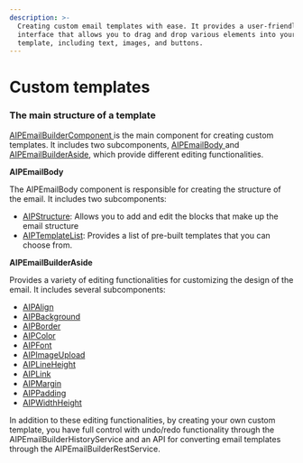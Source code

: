 ```yaml
---
description: >-
  Creating custom email templates with ease. It provides a user-friendly
  interface that allows you to drag and drop various elements into your email
  template, including text, images, and buttons.
---
```


# Custom templates

### The main structure of a template

[AIPEmailBuilderComponent ](aipemailbuildercomponent/)is the main component for creating custom templates. It includes two subcomponents, [AIPEmailBody ](aipemailbuildercomponent/aipemailbody/)and [AIPEmailBuilderAside](aipemailbuildercomponent/aipemailbuilderaside/), which provide different editing functionalities.

**AIPEmailBody**&#x20;

The AIPEmailBody component is responsible for creating the structure of the email. It includes two subcomponents:&#x20;

* [AIPStructure](aipemailbuildercomponent/aipemailbody/aipstructure.md): Allows you to add and edit the blocks that make up the email structure
* [AIPTemplateList](aipemailbuildercomponent/aipemailbody/aiptemplatelist.md): Provides a list of pre-built templates that you can choose from.

**AIPEmailBuilderAside**

Provides a variety of editing functionalities for customizing the design of the email. It includes several subcomponents:

* [AIPAlign](aipemailbuildercomponent/aipemailbuilderaside/aipalign.md)
* [AIPBackground](aipemailbuildercomponent/aipemailbuilderaside/aipbackground.md)
* [AIPBorder](aipemailbuildercomponent/aipemailbuilderaside/aipborder.md)
* [AIPColor](aipemailbuildercomponent/aipemailbuilderaside/aipcolor.md)
* [AIPFont](aipemailbuildercomponent/aipemailbuilderaside/aipfont.md)
* [AIPImageUpload](aipemailbuildercomponent/aipemailbuilderaside/aipimageupload.md)
* [AIPLineHeight](aipemailbuildercomponent/aipemailbuilderaside/aiplineheight.md)
* [AIPLink](aipemailbuildercomponent/aipemailbuilderaside/aiplink.md)
* [AIPMargin](aipemailbuildercomponent/aipemailbuilderaside/aipmargin.md)
* [AIPPadding](aipemailbuildercomponent/aipemailbuilderaside/aippadding.md)
* [AIPWidthHeight](aipemailbuildercomponent/aipemailbuilderaside/aipwidthheight.md)

In addition to these editing functionalities, by creating your own custom template, you have full control with undo/redo functionality through the AIPEmailBuilderHistoryService and an API for converting email templates through the AIPEmailBuilderRestService.
